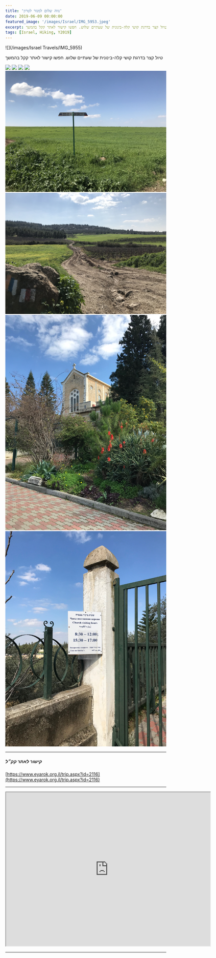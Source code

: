 ```yaml
---
title: 'נווה שלום למנזר לטרון'
date: 2019-06-09 00:00:00
featured_image: '/images/Israel/IMG_5953.jpeg'
excerpt: טיול קצר בדרגת קושי קלה-בינונית של שעתיים שלוש. חפשו קישור לאתר קקל בהמשך
tags: [Israel, Hiking, Y2019]
---
```


![](/images/Israel Travels/IMG_5955)

טיול קצר בדרגת קושי קלה-בינונית של שעתיים שלוש. חפשו קישור לאתר קקל בהמשך
<div class="gallery" data-columns="3">
	<img src="/images/Israel/IMG_5939.jpeg">
	<img src="/images/Israel/IMG_5942.jpeg">
	<img src="/images/Israel/IMG_5943.jpeg">
	<img src="/images/Israel/IMG_5944.jpeg">
	<img src="/images/Israel/IMG_5945.jpeg">
	<img src="/images/Israel/IMG_5953.jpeg">
	<img src="/images/Israel/IMG_5955.jpeg">
	<img src="/images/Israel/IMG_5957.jpeg">

</div>

---

##### קישור לאתר קק״ל
[https://www.eyarok.org.il/trip.aspx?id=2116](https://www.eyarok.org.il/trip.aspx?id=2116)

---

<iframe src="https://www.google.com/maps/d/embed?mid=1hd4RkuH3DpDen-AeY2Gzl_4D_n7S9X_l" width="640" height="480"></iframe>

---
